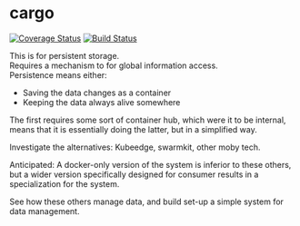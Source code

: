 # cargo

[![Coverage Status](https://coveralls.io/repos/github/armadanet/cargo/badge.svg?branch=testing)](https://coveralls.io/github/armadanet/cargo?branch=testing)
[![Build Status](https://travis-ci.com/armadanet/cargo.svg?branch=testing)](https://travis-ci.com/armadanet/cargo)

This is for persistent storage.  
Requires a mechanism to for global information access.  
Persistence means either:
- Saving the data changes as a container
- Keeping the data always alive somewhere  

The first requires some sort of container hub, which were it to be internal, means that it is essentially doing the latter, but in a simplified way.

Investigate the alternatives: Kubeedge, swarmkit, other moby tech.

Anticipated: A docker-only version of the system is inferior to these others, but a wider version specifically designed for consumer results in a specialization for the system.

See how these others manage data, and build set-up a simple system for data management.
